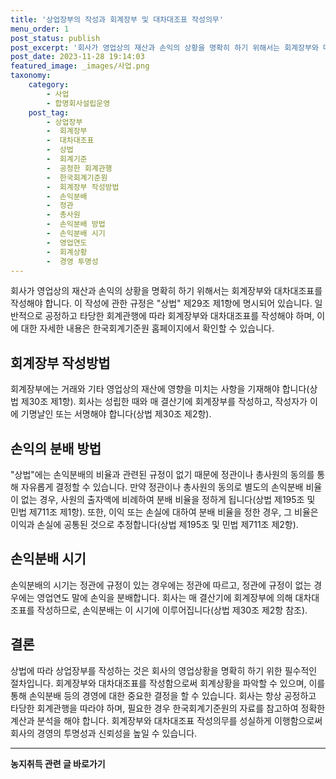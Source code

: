 ```yaml
---
title: '상업장부의 작성과 회계장부 및 대차대조표 작성의무'
menu_order: 1
post_status: publish
post_excerpt: '회사가 영업상의 재산과 손익의 상황을 명확히 하기 위해서는 회계장부와 대차대조표를 작성해야 합니다. 이 작성에 관한 규정은  상법  제29조 제1항에 명시되어 있습니다. 일반적으로 공정하고 타당한 회계관행에 따라 회계장부와 대차대조표를 작성해야 하며, 이에 대한 자세한 내용은 한국회계기준원 홈페이지에서 확인할 수 있습니다.'
post_date: 2023-11-28 19:14:03
featured_image: _images/사업.png
taxonomy:
    category:
        - 사업
        - 합명회사설립운영
    post_tag:
        - 상업장부
        -  회계장부
        -  대차대조표
        -  상법
        -  회계기준
        -  공정한 회계관행
        -  한국회계기준원
        -  회계장부 작성방법
        -  손익분배
        -  정관
        -  총사원
        -  손익분배 방법
        -  손익분배 시기
        -  영업연도
        -  회계상황
        -  경영 투명성
---
```



회사가 영업상의 재산과 손익의 상황을 명확히 하기 위해서는 회계장부와 대차대조표를 작성해야 합니다. 이 작성에 관한 규정은 "상법" 제29조 제1항에 명시되어 있습니다. 일반적으로 공정하고 타당한 회계관행에 따라 회계장부와 대차대조표를 작성해야 하며, 이에 대한 자세한 내용은 한국회계기준원 홈페이지에서 확인할 수 있습니다.

## 회계장부 작성방법

회계장부에는 거래와 기타 영업상의 재산에 영향을 미치는 사항을 기재해야 합니다(상법 제30조 제1항). 회사는 성립한 때와 매 결산기에 회계장부를 작성하고, 작성자가 이에 기명날인 또는 서명해야 합니다(상법 제30조 제2항).

## 손익의 분배 방법

"상법"에는 손익분배의 비율과 관련된 규정이 없기 때문에 정관이나 총사원의 동의를 통해 자유롭게 결정할 수 있습니다. 만약 정관이나 총사원의 동의로 별도의 손익분배 비율이 없는 경우, 사원의 출자액에 비례하여 분배 비율을 정하게 됩니다(상법 제195조 및 민법 제711조 제1항). 또한, 이익 또는 손실에 대하여 분배 비율을 정한 경우, 그 비율은 이익과 손실에 공통된 것으로 추정합니다(상법 제195조 및 민법 제711조 제2항).

## 손익분배 시기

손익분배의 시기는 정관에 규정이 있는 경우에는 정관에 따르고, 정관에 규정이 없는 경우에는 영업연도 말에 손익을 분배합니다. 회사는 매 결산기에 회계장부에 의해 대차대조표를 작성하므로, 손익분배는 이 시기에 이루어집니다(상법 제30조 제2항 참조).

## 결론

상법에 따라 상업장부를 작성하는 것은 회사의 영업상황을 명확히 하기 위한 필수적인 절차입니다. 회계장부와 대차대조표를 작성함으로써 회계상황을 파악할 수 있으며, 이를 통해 손익분배 등의 경영에 대한 중요한 결정을 할 수 있습니다. 회사는 항상 공정하고 타당한 회계관행을 따라야 하며, 필요한 경우 한국회계기준원의 자료를 참고하여 정확한 계산과 분석을 해야 합니다. 회계장부와 대차대조표 작성의무를 성실하게 이행함으로써 회사의 경영의 투명성과 신뢰성을 높일 수 있습니다.
<!-- wp:separator -->
<hr class="wp-block-separator has-alpha-channel-opacity"/>
<!-- /wp:separator -->

<!-- wp:group {"backgroundColor":"base","layout":{"type":"constrained"}} -->
<div class="wp-block-group has-base-background-color has-background"><!-- wp:paragraph {"align":"center","fontSize":"medium"} -->
<p class="has-text-align-center has-large-font-size"><strong>농지취득 관련 글 바로가기</strong></p>
<!-- /wp:paragraph -->


<!-- wp:latest-posts
{"categories":[{"id":22986,"count":19,"description":"","link":"https://uknowlaw.com/category/%eb%86%8d%ec%a7%80%ec%b7%a8%eb%93%9d/","name":"농지취득","slug":"농지취득","taxonomy":"category","parent":0,"meta":[],"_links":{"self":[{"href":"https://uknowlaw.com/wp-json/wp/v2/categories/22986"}],"collection":[{"href":"https://uknowlaw.com/wp-json/wp/v2/categories"}],"about":[{"href":"https://uknowlaw.com/wp-json/wp/v2/taxonomies/category"}],"wp:post_type":[{"href":"https://uknowlaw.com/wp-json/wp/v2/posts?categories=22986"}],"curies":[{"name":"wp","href":"https://api.w.org/{rel}","templated":true}]}}],"postsToShow":100,"excerptLength":28,"postLayout":"grid","columns":2,"featuredImageAlign":"left","featuredImageSizeSlug":"large","fontSize":"small"} /--></div>
<!-- /wp:group -->
